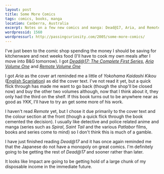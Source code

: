 ```yaml
---
layout: post
title: Some More Comics
tags: comics, books, manga
location: Canberra, Australia
excerpt: Notes on a few new comics and manga: Dead@17, Aria, and Remote.
wordpressid: 1560
wordpressurl: http://passingcuriosity.com/2005/some-more-comics/
---
```


I've just been to the comic shop spending the money I should be saving for
kitchenware and next weeks food (I'll have to cook my own meals after I move
into B&G tomorrow). I got *[Dead@17: The Complete First Series][dead@17]*,
*[Aria Volume One][aria]* and *[Remote Volume One][remote]*

[dead@17]: http://vipercomics.com/shop/book_dead_tpb.asp
[aria]: http://www.advfilms.com/CatalogManga_Detail.asp?Vol=10056&Title=ARIA
[remote]: http://www.tokyopop.com/dbpage.php?page=product&productid=2057

I got *Aria* as the cover art reminded me a little of *Yokohama Kaidashi
Kikou* ([English Scanlation][ykkscan]) as did the cover text. I've not read it
yet, but a quick flick through has made me want to go back (though the shop'll
be closed now) and buy the other two volumes although, now that I think about
it, they only had the third on the shelf. If this book turns out to be
anywhere near as good as *YKK*, I'll have to try an get some more of his work.

[ykkscan]: http://ykk.misago.org/

I haven't read *Remote* yet, but I chose it due primarily to the cover text
and the colour section at the front (though a quick flick through the book
cemented the decision). I usually like detective and police related anime and
manga (series such as *Spiral*, *Saint Tail* and the various *Patlabor* films,
books and series come to mind) so I don't think this is much of a gamble.

I have just finished reading *Dead@17* and it has once again reminded me that
the Japanese do not have a monopoly on great comics. I'm definitely going to
be getting the rest of *Dead@17* and sooner rather than later.

It looks like Impact are going to be getting hold of a large chunk of my
disposable income in the immediate future.
